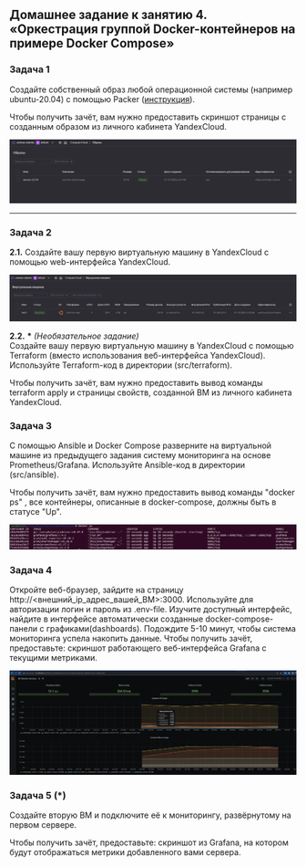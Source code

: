 ## **Домашнее задание к занятию 4. «Оркестрация группой Docker-контейнеров на примере Docker Compose»** 

### **Задача 1**
Создайте собственный образ любой операционной системы (например ubuntu-20.04) с помощью Packer ([инструкция](https://cloud.yandex.ru/docs/tutorials/infrastructure-management/packer-quickstart)).

Чтобы получить зачёт, вам нужно предоставить скриншот страницы с созданным образом из личного кабинета YandexCloud.   

![Результат](img/vm1.png)

---
### **Задача 2**
**2.1.** Создайте вашу первую виртуальную машину в YandexCloud с помощью web-интерфейса YandexCloud.

![Результат](img/vm2.png)

**2.2.** __*__ _(Необязательное задание)_  
Создайте вашу первую виртуальную машину в YandexCloud с помощью Terraform (вместо использования веб-интерфейса YandexCloud). Используйте Terraform-код в директории (src/terraform).

Чтобы получить зачёт, вам нужно предоставить вывод команды terraform apply и страницы свойств, созданной ВМ из личного кабинета YandexCloud.

### **Задача 3**
С помощью Ansible и Docker Compose разверните на виртуальной машине из предыдущего задания систему мониторинга на основе Prometheus/Grafana. Используйте Ansible-код в директории (src/ansible).

Чтобы получить зачёт, вам нужно предоставить вывод команды "docker ps" , все контейнеры, описанные в docker-compose, должны быть в статусе "Up".

![Результат](img/task3.png)

### **Задача 4**
Откройте веб-браузер, зайдите на страницу http://<внешний_ip_адрес_вашей_ВМ>:3000.
Используйте для авторизации логин и пароль из .env-file.
Изучите доступный интерфейс, найдите в интерфейсе автоматически созданные docker-compose-панели с графиками(dashboards).
Подождите 5-10 минут, чтобы система мониторинга успела накопить данные.
Чтобы получить зачёт, предоставьте:
скриншот работающего веб-интерфейса Grafana с текущими метриками.

![Результат](img/grafana.png)

### **Задача 5** __(*)__
Создайте вторую ВМ и подключите её к мониторингу, развёрнутому на первом сервере.

Чтобы получить зачёт, предоставьте:
скриншот из Grafana, на котором будут отображаться метрики добавленного вами сервера.